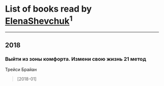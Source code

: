# List of books read by [ElenaShevchuk](https://www.facebook.com/app_scoped_user_id/1190249387686387/)<sup>1</sup>
---

## 2018

### Выйти из зоны комфорта. Измени свою жизнь 21 метод
Трейси Брайан
> [2018-01] 



